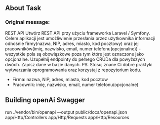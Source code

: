 ## About Task
### Original message:

REST API Utwórz REST API przy użyciu frameworka Laravel / Symfony. Celem aplikacji jest umożliwienie przesłania przez użytkownika informacji odnośnie firmy(nazwa, NIP, adres, miasto, kod pocztowy) oraz jej pracowników(imię, nazwisko, email, numer telefonu(opcjonalne)) - wszystkie pola są obowiązkowe poza tym które jest oznaczone jako opcjonalne. Uzupełnij endpointy do pełnego CRUDa dla powyższych dwóch. Zapisz dane w bazie danych. PS. Stosuj znane Ci dobre praktyki wytwarzania oprogramowania oraz korzystaj z repozytorium kodu.

- Firma: nazwa, NIP, adres, miasto, kod pocztow
- Pracownik: imię, nazwisko, email, numer telefonu(opcjonalne)


## Building openAi Swagger
run 
    ./vendor/bin/openapi --output public/docs/openapi.json app/Http/Controllers app/Http/Requests app/Http/Resources
